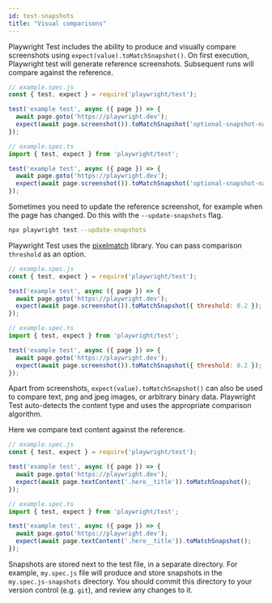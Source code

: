 ```yaml
---
id: test-snapshots
title: "Visual comparisons"
---
```


Playwright Test includes the ability to produce and visually compare screenshots using `expect(value).toMatchSnapshot()`. On first execution, Playwright test will generate reference screenshots. Subsequent runs will compare against the reference.

```js js-flavor=js
// example.spec.js
const { test, expect } = require('playwright/test');

test('example test', async ({ page }) => {
  await page.goto('https://playwright.dev');
  expect(await page.screenshot()).toMatchSnapshot('optional-snapshot-name.png');
});
```

```js js-flavor=ts
// example.spec.ts
import { test, expect } from 'playwright/test';

test('example test', async ({ page }) => {
  await page.goto('https://playwright.dev');
  expect(await page.screenshot()).toMatchSnapshot('optional-snapshot-name.png');
});
```

Sometimes you need to update the reference screenshot, for example when the page has changed. Do this with the  `--update-snapshots` flag.

```bash
npx playwright test --update-snapshots
```

Playwright Test uses the [pixelmatch](https://github.com/mapbox/pixelmatch) library. You can pass comparison `threshold` as an option.

```js js-flavor=js
// example.spec.js
const { test, expect } = require('playwright/test');

test('example test', async ({ page }) => {
  await page.goto('https://playwright.dev');
  expect(await page.screenshot()).toMatchSnapshot({ threshold: 0.2 });
});
```

```js js-flavor=ts
// example.spec.ts
import { test, expect } from 'playwright/test';

test('example test', async ({ page }) => {
  await page.goto('https://playwright.dev');
  expect(await page.screenshot()).toMatchSnapshot({ threshold: 0.2 });
});
```

Apart from screenshots, `expect(value).toMatchSnapshot()` can also be used to compare text, png and jpeg images, or arbitrary binary data. Playwright Test auto-detects the content type and uses the appropriate comparison algorithm.

Here we compare text content against the reference.

```js js-flavor=js
// example.spec.js
const { test, expect } = require('playwright/test');

test('example test', async ({ page }) => {
  await page.goto('https://playwright.dev');
  expect(await page.textContent('.hero__title')).toMatchSnapshot();
});
```

```js js-flavor=ts
// example.spec.ts
import { test, expect } from 'playwright/test';

test('example test', async ({ page }) => {
  await page.goto('https://playwright.dev');
  expect(await page.textContent('.hero__title')).toMatchSnapshot();
});
```

Snapshots are stored next to the test file, in a separate directory. For example, `my.spec.js` file will produce and store snapshots in the `my.spec.js-snapshots` directory. You should commit this directory to your version control (e.g. `git`), and review any changes to it.
